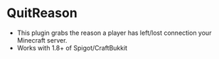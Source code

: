 # QuitReason
* This plugin grabs the reason a player has left/lost connection your Minecraft server.
* Works with 1.8+ of Spigot/CraftBukkit
